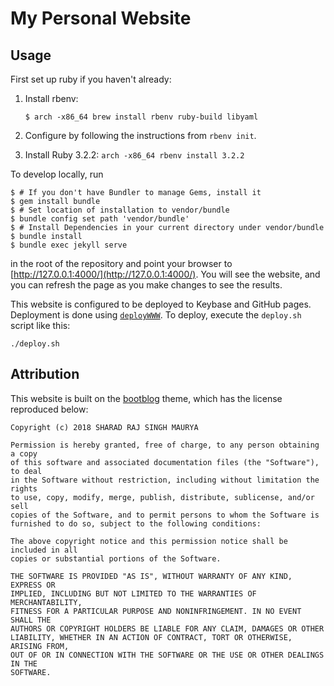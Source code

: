 # My Personal Website

## Usage

First set up ruby if you haven't already:

1. Install rbenv:

   ```console
   $ arch -x86_64 brew install rbenv ruby-build libyaml
   ```

2. Configure by following the instructions from `rbenv init`.

3. Install Ruby 3.2.2: `arch -x86_64 rbenv install 3.2.2`

To develop locally, run
```console
$ # If you don't have Bundler to manage Gems, install it
$ gem install bundle
$ # Set location of installation to vendor/bundle
$ bundle config set path 'vendor/bundle'
$ # Install Dependencies in your current directory under vendor/bundle
$ bundle install
$ bundle exec jekyll serve
```
in the root of the repository
and point your browser to [http://127.0.0.1:4000/](http://127.0.0.1:4000/).
You will see the website, and you can refresh the page as you make
changes to see the results.

This website is configured to be deployed to Keybase and GitHub pages.
Deployment is done using
[`deployWWW`](https://github.com/U8NWXD/deployWWW).
To deploy, execute the `deploy.sh` script like this:

```
./deploy.sh
```

## Attribution

This website is built on the
[bootblog](https://github.com/sharadcodes/bootblog)
theme, which has the license
reproduced below:

```
Copyright (c) 2018 SHARAD RAJ SINGH MAURYA

Permission is hereby granted, free of charge, to any person obtaining a copy
of this software and associated documentation files (the "Software"), to deal
in the Software without restriction, including without limitation the rights
to use, copy, modify, merge, publish, distribute, sublicense, and/or sell
copies of the Software, and to permit persons to whom the Software is
furnished to do so, subject to the following conditions:

The above copyright notice and this permission notice shall be included in all
copies or substantial portions of the Software.

THE SOFTWARE IS PROVIDED "AS IS", WITHOUT WARRANTY OF ANY KIND, EXPRESS OR
IMPLIED, INCLUDING BUT NOT LIMITED TO THE WARRANTIES OF MERCHANTABILITY,
FITNESS FOR A PARTICULAR PURPOSE AND NONINFRINGEMENT. IN NO EVENT SHALL THE
AUTHORS OR COPYRIGHT HOLDERS BE LIABLE FOR ANY CLAIM, DAMAGES OR OTHER
LIABILITY, WHETHER IN AN ACTION OF CONTRACT, TORT OR OTHERWISE, ARISING FROM,
OUT OF OR IN CONNECTION WITH THE SOFTWARE OR THE USE OR OTHER DEALINGS IN THE
SOFTWARE.
```
